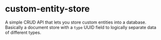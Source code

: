 # custom-entity-store
A simple CRUD API that lets you store custom entities into a database. Basically a document store with a `type` UUID field to logically separate data of different types.
